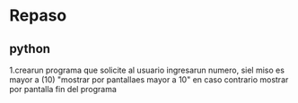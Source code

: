 # Repaso
## python
1.crearun programa que solicite al usuario ingresarun numero, siel miso es mayor a (10) "mostrar por pantallaes mayor a 10" en caso contrario mostrar por pantalla fin del programa
